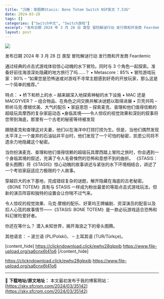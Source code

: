 ```yaml
---
title: "沉睡：骨图腾Stasis: Bone Totem Switch NSP英文 7.53G"
date: 2024-03-28
tags: []
categories: ["Switch中文", "Switch游戏"]
excerpt: "发布日期 2024 年 3 月 28 日 类型 冒险解谜行动 发行商和开发商 Feardemic 通过经典的点击式游戏体验惊心动魄的水下冒险。同时与 3 个角色一起探索。准备好前往海浪深处隐藏的地方旅行了吗……？ ▪ Metascore：85% ▪ 冒险游戏玩家：90% – “如果您是恐怖迷或对游戏&hellip;"
layout: post
---
```


<img class="aligncenter" src="https://sky.sfcrom.com/wp-content/uploads/2024/03/20240329081117-74b6c.jpeg" />

发布日期 2024 年 3 月 28 日
类型 冒险解谜行动
发行商和开发商 Feardemic

通过经典的点击式游戏体验惊心动魄的水下冒险。同时与 3 个角色一起探索。准备好前往海浪深处隐藏的地方旅行了吗……？
▪ Metascore：85%
▪ 冒险游戏玩家：90% – “如果您是恐怖迷或对游戏不寻常主题感到好奇的开放玩家，那么这是一个简单的推荐。”

特点：
▪ 桥下和桥上的水 – 越来越深入地探索神秘的水下设施
▪ MAC 还是 MACGYVER？ – 组合物品、在角色之间交换并解决谜题以取得进展
▪ 贝壳共鸣 – 聆听马克·摩根优美、大气的配乐
▪ 家庭恩怨 – 探索麦克、查理和他们值得信赖的超级玩具摩西的复杂家庭动态
▪身临其境——令人惊叹的视觉效果和深刻的叙事将您带到海底，那里有一个古老的秘密等待被发现

跟随麦克和查理这对夫妻，他们以在海洋中打捞打捞为生。但是，当他们偶然发现太平洋上一个废弃的石油钻井平台时，他们发现了一个可怕的秘密，凯恩公司将不遗余力地隐藏这个秘密。

当你扮演麦克、查理和他们值得信赖的超级玩具摩西踏上冒险之旅时，你会遇到一个身临其境的叙述，充满了令人毛骨悚然的恐怖和意想不到的曲折。 《STASIS：骨头图腾》将《STASIS》惊心动魄的故事讲述与紧张的水下环境相结合，讲述了一个考验家庭适应力极限的个人故事。

穿越巨大的水下基地，完成错综复杂的谜题，解开隐藏在海底的古老秘密。 《BONE TOTEM》具有与 STASIS 一样成为粉丝最爱的等距点击式游戏玩法，但新的演员阵容和独特的设置会让你喘不过气来。

令人惊叹的视觉效果、马克·摩根的配乐、好莱坞王牌编剧、资深演员的配音以及扣人心弦的故事情节——《STASIS: BONE TOTEM》是一款必玩游戏适合恐怖和科幻冒险爱好者。

你还在等什么？
潜入未知世界，揭开海浪之下的骨头图腾。

其他语言：
– 波兰语 (PL/Polski)、
– 土耳其语 (TUR/Türkçe)。

[content_hide]
https://clickndownload.click/ewhv28glpxib
https://www.file-upload.org/sa6cnx6t41o6
[/content_hide]

<!--wechatfans start-->
https://clickndownload.click/ewhv28glpxib
https://www.file-upload.org/sa6cnx6t41o6
<!--wechatfans end-->

---
📖 **下载地址/原文地址：** 本文最初发布于我的博客网站：[https://sky.sfcrom.com/2024/03/35142](https://sky.sfcrom.com/2024/03/35142)
